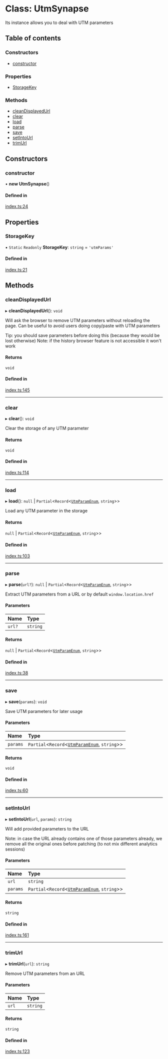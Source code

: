 # Class: UtmSynapse

Its instance allows you to deal with UTM parameters

## Table of contents

### Constructors

- [constructor](UtmSynapse.md#constructor)

### Properties

- [StorageKey](UtmSynapse.md#storagekey)

### Methods

- [cleanDisplayedUrl](UtmSynapse.md#cleandisplayedurl)
- [clear](UtmSynapse.md#clear)
- [load](UtmSynapse.md#load)
- [parse](UtmSynapse.md#parse)
- [save](UtmSynapse.md#save)
- [setIntoUrl](UtmSynapse.md#setintourl)
- [trimUrl](UtmSynapse.md#trimurl)

## Constructors

### constructor

• **new UtmSynapse**()

#### Defined in

[index.ts:24](https://github.com/sneko/utm-synapse/blob/main/src/index.ts#L24)

## Properties

### StorageKey

▪ `Static` `Readonly` **StorageKey**: `string` = `'utmParams'`

#### Defined in

[index.ts:21](https://github.com/sneko/utm-synapse/blob/main/src/index.ts#L21)

## Methods

### cleanDisplayedUrl

▸ **cleanDisplayedUrl**(): `void`

Will ask the browser to remove UTM parameters without reloading the page.
Can be useful to avoid users doing copy/paste with UTM parameters

Tip: you should save parameters before doing this (because they would be lost otherwise)
Note: if the history browser feature is not accessible it won't work

#### Returns

`void`

#### Defined in

[index.ts:145](https://github.com/sneko/utm-synapse/blob/main/src/index.ts#L145)

___

### clear

▸ **clear**(): `void`

Clear the storage of any UTM parameter

#### Returns

`void`

#### Defined in

[index.ts:114](https://github.com/sneko/utm-synapse/blob/main/src/index.ts#L114)

___

### load

▸ **load**(): ``null`` \| `Partial`<`Record`<[`UtmParamEnum`](../enums/UtmParamEnum.md), `string`\>\>

Load any UTM parameter in the storage

#### Returns

``null`` \| `Partial`<`Record`<[`UtmParamEnum`](../enums/UtmParamEnum.md), `string`\>\>

#### Defined in

[index.ts:103](https://github.com/sneko/utm-synapse/blob/main/src/index.ts#L103)

___

### parse

▸ **parse**(`url?`): ``null`` \| `Partial`<`Record`<[`UtmParamEnum`](../enums/UtmParamEnum.md), `string`\>\>

Extract UTM parameters from a URL or by default `window.location.href`

#### Parameters

| Name | Type |
| :------ | :------ |
| `url?` | `string` |

#### Returns

``null`` \| `Partial`<`Record`<[`UtmParamEnum`](../enums/UtmParamEnum.md), `string`\>\>

#### Defined in

[index.ts:38](https://github.com/sneko/utm-synapse/blob/main/src/index.ts#L38)

___

### save

▸ **save**(`params`): `void`

Save UTM parameters for later usage

#### Parameters

| Name | Type |
| :------ | :------ |
| `params` | `Partial`<`Record`<[`UtmParamEnum`](../enums/UtmParamEnum.md), `string`\>\> |

#### Returns

`void`

#### Defined in

[index.ts:60](https://github.com/sneko/utm-synapse/blob/main/src/index.ts#L60)

___

### setIntoUrl

▸ **setIntoUrl**(`url`, `params`): `string`

Will add provided parameters to the URL

Note: in case the URL already contains one of those parameters already, we remove all the original ones before patching (to not mix different analytics sessions)

#### Parameters

| Name | Type |
| :------ | :------ |
| `url` | `string` |
| `params` | `Partial`<`Record`<[`UtmParamEnum`](../enums/UtmParamEnum.md), `string`\>\> |

#### Returns

`string`

#### Defined in

[index.ts:161](https://github.com/sneko/utm-synapse/blob/main/src/index.ts#L161)

___

### trimUrl

▸ **trimUrl**(`url`): `string`

Remove UTM parameters from an URL

#### Parameters

| Name | Type |
| :------ | :------ |
| `url` | `string` |

#### Returns

`string`

#### Defined in

[index.ts:123](https://github.com/sneko/utm-synapse/blob/main/src/index.ts#L123)
